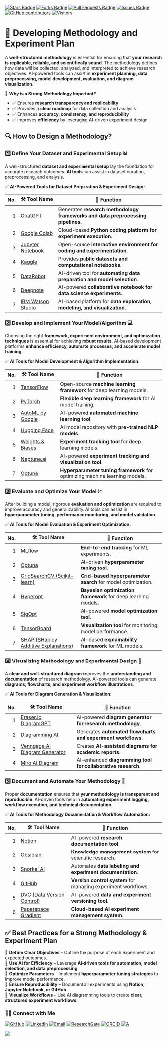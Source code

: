 <a href="https://github.com/drshahizan/short-course/stargazers"><img src="https://img.shields.io/github/stars/drshahizan/short-course" alt="Stars Badge"/></a>
<a href="https://github.com/drshahizan/short-course/network/members"><img src="https://img.shields.io/github/forks/drshahizan/short-course" alt="Forks Badge"/></a>
<a href="https://github.com/drshahizan/short-course/pulls"><img src="https://img.shields.io/github/issues-pr/drshahizan/short-course" alt="Pull Requests Badge"/></a>
<a href="https://github.com/drshahizan/short-course"><img src="https://img.shields.io/github/issues/drshahizan/short-course" alt="Issues Badge"/></a>
<a href="https://github.com/drshahizan/short-course/graphs/contributors"><img alt="GitHub contributors" src="https://img.shields.io/github/contributors/drshahizan/short-course?color=2b9348"></a>
![Visitors](https://api.visitorbadge.io/api/visitors?path=https%3A%2F%2Fgithub.com%2Fdrshahizan%2Fshort-course&labelColor=%23d9e3f0&countColor=%23697689&style=flat)

# 🔬 Developing Methodology and Experiment Plan

A **well-structured methodology** is essential for ensuring that **your research is replicable, reliable, and scientifically sound**. The methodology defines how data will be collected, analyzed, and interpreted to achieve research objectives. AI-powered tools can assist in **experiment planning, data preprocessing, model development, evaluation, and diagram visualization**.

📌 **Why is a Strong Methodology Important?**  
- ✅ Ensures **research transparency and replicability**  
- ✅ Provides a **clear roadmap** for data collection and analysis  
- ✅ Enhances **accuracy, consistency, and reproducibility**  
- ✅ Improves **efficiency** by leveraging AI-driven experiment design  

## 🔍 **How to Design a Methodology?**  

### **1️⃣ Define Your Dataset and Experimental Setup** 📊  
A well-structured **dataset and experimental setup** lay the foundation for accurate research outcomes. **AI tools** can assist in dataset curation, preprocessing, and analysis.

✅ **AI-Powered Tools for Dataset Preparation & Experiment Design:**  

| No. | 🛠 **Tool Name** | 📖 **Function** | 
| ---: | ---------- | --------- | 
| 1 | [ChatGPT](https://openai.com/chatgpt/) | Generates **research methodology frameworks and data preprocessing pipelines**. | 
| 2 | [Google Colab](https://colab.research.google.com/) | Cloud-based **Python coding platform for experiment execution**. | 
| 3 | [Jupyter Notebook](https://jupyter.org/) | Open-source **interactive environment for coding and experimentation**. | 
| 4 | [Kaggle](https://www.kaggle.com/) | Provides **public datasets and computational notebooks**. | 
| 5 | [DataRobot](https://www.datarobot.com/) | AI-driven tool for **automating data preparation and model selection**. | 
| 6 | [Deepnote](https://deepnote.com/) | AI-powered **collaborative notebook for data science experiments**. | 
| 7 | [IBM Watson Studio](https://www.ibm.com/cloud/watson-studio) | AI-based platform for **data exploration, modeling, and visualization**. | 


### **2️⃣ Develop and Implement Your Model/Algorithm** 💻  
Choosing the right **framework, experiment environment, and optimization techniques** is essential for achieving **robust results**. AI-based development platforms **enhance efficiency, automate processes, and accelerate model training**.  

✅ **AI Tools for Model Development & Algorithm Implementation:**  

| No. | 🛠 **Tool Name** | 📖 **Function** | 
| ---: | ---------- | --------- | 
| 1 | [TensorFlow](https://www.tensorflow.org/) | Open-source **machine learning framework** for deep learning models. | 
| 2 | [PyTorch](https://pytorch.org/) | **Flexible deep learning framework** for AI model training. | 
| 3 | [AutoML by Google](https://cloud.google.com/automl/) | AI-powered **automated machine learning tool**. | 
| 4 | [Hugging Face](https://huggingface.co/) | AI model repository with **pre-trained NLP models**. | 
| 5 | [Weights & Biases](https://wandb.ai/) | **Experiment tracking tool** for deep learning models. | 
| 6 | [Neptune.ai](https://neptune.ai/) | AI-powered **experiment tracking and visualization tool**. | 
| 7 | [Optuna](https://optuna.org/) | **Hyperparameter tuning framework** for optimizing machine learning models. | 


### **3️⃣ Evaluate and Optimize Your Model** 📈  
After building a model, rigorous **evaluation and optimization** are required to improve accuracy and generalizability. AI tools can assist in **hyperparameter tuning, performance monitoring, and model validation**.  

✅ **AI Tools for Model Evaluation & Experiment Optimization:**  

| No. | 🛠 **Tool Name** | 📖 **Function** | 
| ---: | ---------- | --------- | 
| 1 | [MLflow](https://mlflow.org/) | **End-to-end tracking** for ML experiments. | 
| 2 | [Optuna](https://optuna.org/) | AI-driven **hyperparameter tuning tool**. | 
| 3 | [GridSearchCV (Scikit-learn)](https://scikit-learn.org/) | **Grid-based hyperparameter search** for model optimization. | 
| 4 | [Hyperopt](https://hyperopt.github.io/hyperopt/) | **Bayesian optimization framework** for deep learning models. | 
| 5 | [SigOpt](https://sigopt.com/) | AI-powered **model optimization tool**. | 
| 6 | [TensorBoard](https://www.tensorflow.org/tensorboard) | **Visualization tool** for monitoring model performance. | 
| 7 | [SHAP (SHapley Additive Explanations)](https://shap.readthedocs.io/en/latest/) | AI-based **explainability framework** for ML models. | 


### **4️⃣ Visualizing Methodology and Experimental Design** 🎨  
A **clear and well-structured diagram** improves the **understanding and documentation** of research methodology. AI-powered tools can generate **diagrams, flowcharts, and experiment workflow illustrations**.  

✅ **AI Tools for Diagram Generation & Visualization:**  

| No. | 🛠 **Tool Name** | 📖 **Function** | 
| ---: | ---------- | --------- | 
| 1 | [Eraser.io DiagramGPT](https://www.eraser.io/diagramgpt) | AI-powered **diagram generator for research methodology**. | 
| 2 | [Diagramming AI](https://diagrammingai.com) | Generates **automated flowcharts and experiment workflows**. | 
| 3 | [Venngage AI Diagram Generator](https://venngage.com/ai-tools/diagram-generator) | Creates **AI-assisted diagrams for academic reports**. | 
| 4 | [Miro AI Diagram](https://miro.com/ai/diagram-ai/) | AI-enhanced **diagramming tool for collaborative research**. | 

### **5️⃣ Document and Automate Your Methodology** 📝  
Proper **documentation** ensures that **your methodology is transparent and reproducible**. AI-driven tools help in **automating experiment logging, workflow execution, and technical documentation**.  

✅ **AI Tools for Methodology Documentation & Workflow Automation:**  

| No. | 🛠 **Tool Name** | 📖 **Function** | 
| ---: | ---------- | --------- | 
| 1 | [Notion](https://www.notion.so/) | AI-powered **research documentation tool**. | 
| 2 | [Obsidian](https://obsidian.md/) | **Knowledge management system** for scientific research. | 
| 3 | [Snorkel AI](https://www.snorkel.org/) | Automates **data labeling and experiment documentation**. | 
| 4 | [GitHub](https://github.com/) | **Version control system** for managing experiment workflows. | 
| 5 | [DVC (Data Version Control)](https://dvc.org/) | AI-powered **data and experiment versioning tool**. | 
| 6 | [Paperspace Gradient](https://gradient.paperspace.com/) | **Cloud-based AI experiment management system**. | 

## ✅ **Best Practices for a Strong Methodology & Experiment Plan**  
📌 **Define Clear Objectives** – Outline the purpose of each experiment and expected outcomes.  
📌 **Use AI for Efficiency** – Leverage **AI-driven tools for automation, model selection, and data preprocessing**.  
📌 **Optimize Parameters** – Implement **hyperparameter tuning strategies** to improve model performance.  
📌 **Ensure Reproducibility** – Document all experiments using **Notion, Jupyter Notebook, or GitHub**.  
📌 **Visualize Workflows** – Use AI diagramming tools to create **clear, structured experiment workflows**.  


### 🙌🏻 Connect with Me
<p align="left">
    <a href="https://github.com/drshahizan" target="_blank"><img alt="GitHub" src="https://img.shields.io/badge/-@drshahizan-181717?style=flat-square&logo=GitHub&logoColor=white"></a>
    <a href="https://www.linkedin.com/in/drshahizan" target="_blank"><img alt="LinkedIn" src="https://img.shields.io/badge/-drshahizan-blue?style=flat-square&logo=Linkedin&logoColor=white&link=https://www.linkedin.com/in/drshahizan/"></a>
    <a href="mailto:shahizan@utm.my" target="_blank"><img alt="Email" src="https://img.shields.io/badge/-shahizan@utm.my-c14438?style=flat-square&logo=Gmail&logoColor=white&link=mailto:shahizan@utm.my.com"></a>
    <a href="https://www.researchgate.net/profile/Mohd-Othman-28" target="_blank"><img alt="ResearchGate" src="https://img.shields.io/badge/-ResearchGate-00CCBB?style=flat-square&logo=ResearchGate&logoColor=white"></a>
    <a href="https://orcid.org/0000-0003-4261-1873" target="_blank"><img alt="ORCID" src="https://img.shields.io/badge/-ORCID-A6CE39?style=flat-square&logo=ORCID&logoColor=white"></a> 
 <a href="https://visitorbadge.io/status?path=https%3A%2F%2Fgithub.com%2Fdrshahizan" target="_blank"><img alt="A" src="https://api.visitorbadge.io/api/visitors?path=https%3A%2F%2Fgithub.com%2Fdrshahizan&labelColor=%23697689&countColor=%23555555&style=plastic"></a>
 
![](https://hit.yhype.me/github/profile?user_id=81284918)
</p>
